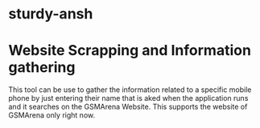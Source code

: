 # sturdy-ansh
# Website Scrapping and Information gathering
This tool can be use to gather the information related to a specific mobile phone by just entering their name that is aked when the application runs and it searches on the GSMArena Website.
This supports the website of GSMArena only right now.

